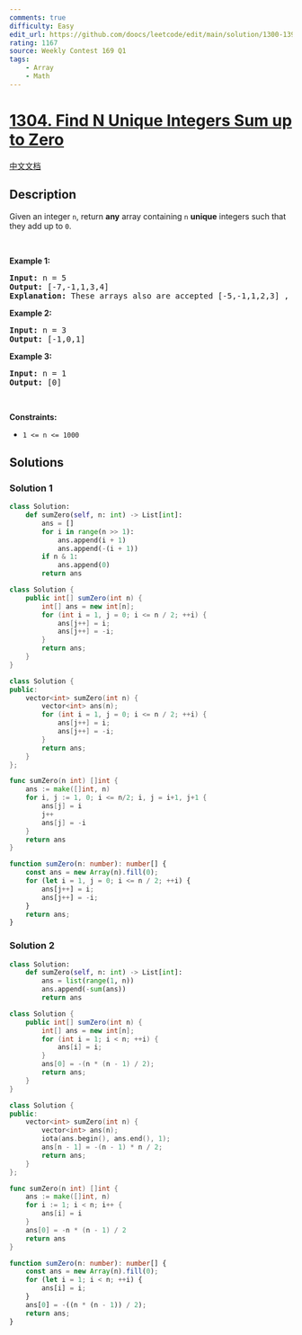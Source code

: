 ```yaml
---
comments: true
difficulty: Easy
edit_url: https://github.com/doocs/leetcode/edit/main/solution/1300-1399/1304.Find%20N%20Unique%20Integers%20Sum%20up%20to%20Zero/README_EN.md
rating: 1167
source: Weekly Contest 169 Q1
tags:
    - Array
    - Math
---
```


<!-- problem:start -->

# [1304. Find N Unique Integers Sum up to Zero](https://leetcode.com/problems/find-n-unique-integers-sum-up-to-zero)

[中文文档](/solution/1300-1399/1304.Find%20N%20Unique%20Integers%20Sum%20up%20to%20Zero/README.md)

## Description

<!-- description:start -->

<p>Given an integer <code>n</code>, return <strong>any</strong> array containing <code>n</code> <strong>unique</strong> integers such that they add up to <code>0</code>.</p>

<p>&nbsp;</p>
<p><strong class="example">Example 1:</strong></p>

<pre>
<strong>Input:</strong> n = 5
<strong>Output:</strong> [-7,-1,1,3,4]
<strong>Explanation:</strong> These arrays also are accepted [-5,-1,1,2,3] , [-3,-1,2,-2,4].
</pre>

<p><strong class="example">Example 2:</strong></p>

<pre>
<strong>Input:</strong> n = 3
<strong>Output:</strong> [-1,0,1]
</pre>

<p><strong class="example">Example 3:</strong></p>

<pre>
<strong>Input:</strong> n = 1
<strong>Output:</strong> [0]
</pre>

<p>&nbsp;</p>
<p><strong>Constraints:</strong></p>

<ul>
	<li><code>1 &lt;= n &lt;= 1000</code></li>
</ul>

<!-- description:end -->

## Solutions

<!-- solution:start -->

### Solution 1

<!-- tabs:start -->

```python
class Solution:
    def sumZero(self, n: int) -> List[int]:
        ans = []
        for i in range(n >> 1):
            ans.append(i + 1)
            ans.append(-(i + 1))
        if n & 1:
            ans.append(0)
        return ans
```

```java
class Solution {
    public int[] sumZero(int n) {
        int[] ans = new int[n];
        for (int i = 1, j = 0; i <= n / 2; ++i) {
            ans[j++] = i;
            ans[j++] = -i;
        }
        return ans;
    }
}
```

```cpp
class Solution {
public:
    vector<int> sumZero(int n) {
        vector<int> ans(n);
        for (int i = 1, j = 0; i <= n / 2; ++i) {
            ans[j++] = i;
            ans[j++] = -i;
        }
        return ans;
    }
};
```

```go
func sumZero(n int) []int {
	ans := make([]int, n)
	for i, j := 1, 0; i <= n/2; i, j = i+1, j+1 {
		ans[j] = i
		j++
		ans[j] = -i
	}
	return ans
}
```

```ts
function sumZero(n: number): number[] {
    const ans = new Array(n).fill(0);
    for (let i = 1, j = 0; i <= n / 2; ++i) {
        ans[j++] = i;
        ans[j++] = -i;
    }
    return ans;
}
```

<!-- tabs:end -->

<!-- solution:end -->

<!-- solution:start -->

### Solution 2

<!-- tabs:start -->

```python
class Solution:
    def sumZero(self, n: int) -> List[int]:
        ans = list(range(1, n))
        ans.append(-sum(ans))
        return ans
```

```java
class Solution {
    public int[] sumZero(int n) {
        int[] ans = new int[n];
        for (int i = 1; i < n; ++i) {
            ans[i] = i;
        }
        ans[0] = -(n * (n - 1) / 2);
        return ans;
    }
}
```

```cpp
class Solution {
public:
    vector<int> sumZero(int n) {
        vector<int> ans(n);
        iota(ans.begin(), ans.end(), 1);
        ans[n - 1] = -(n - 1) * n / 2;
        return ans;
    }
};
```

```go
func sumZero(n int) []int {
	ans := make([]int, n)
	for i := 1; i < n; i++ {
		ans[i] = i
	}
	ans[0] = -n * (n - 1) / 2
	return ans
}
```

```ts
function sumZero(n: number): number[] {
    const ans = new Array(n).fill(0);
    for (let i = 1; i < n; ++i) {
        ans[i] = i;
    }
    ans[0] = -((n * (n - 1)) / 2);
    return ans;
}
```

<!-- tabs:end -->

<!-- solution:end -->

<!-- problem:end -->
